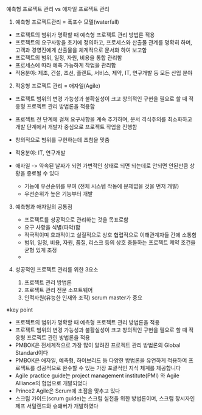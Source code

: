 예측형 프로젝트 관리 vs 애자일 프로젝트 관리

1. 예측형 프로젝트관리 = 폭포수 모델(waterfall)

- 프로젝트의 범위가 명확할 때 예측형 프로젝트 관리 방법론 적용
- 프로젝트의 요구사항을 초기에 정의하고, 프로세스와 산출물 관계를 명확히 하며, 고객과 경영진에게 산출물을 체계적으로 문서화 하여 보고함
- 프로젝트의 범위, 일정, 자원, 비용을 통합 관리함
- 프로세스에 따라 예측 가능하게 작업을 관리함
- 적용분야: 제조, 건설, 조선, 플랜트, 서비스, 제약, IT, 연구개발 등 모든 산업 분야

2. 적응형 프로젝트 관리 = 애자일(Agile)

- 프로젝트 범위의 변경 가능성과 불확실성이 크고 창의적인 구현을 필요로 할 때 적응형 프로젝트 관리 방법론을 적용함
- 프로젝트 전 단계에 걸쳐 요구사항을 계속 추가하며, 문서 격식주의를 최소화하고 개발 단계에서 개발자 중심으로 프로젝트 작업을 진행함
- 창의적으로 범위를 구현하는데 초첨을 맞춤
- 적용분야: IT, 연구개발

- 애자일 -> 약속된 날짜가 되면 가변적인 상태로 되면 되는데로  안되면 안된만큼 상황을 종료될 수 있다
  - 기능에 우선순위를 부여 (전체 시스템 작동에 문제없을 것을 먼저 개발)
  - 우선순위가 높은 기능부터 개발

3. 예측형과 애자일의 공통점
   - 프로젝트를 성공적으로 관리하는 것을 목표로함
   - 요구 사항을 식별(파악)함
   - 적극적이며 효과적이고 실질적으로 상호 협렵적으로 이해관계자들 간에 소통함
   - 범위, 일정, 비용, 자원, 품질, 리스크 등의 상호 충돌하는 프로젝트 제약 조건을 균형 있게 조정
   - 

4. 성공적인 프로젝트 관리를 위한 3요소
   1. 프로젝트 관리 방법론
   2. 프로젝트 관리 전문 소프트웨어
   3. 인적자원(유능한 인재와 조직) scrum master가 중요 

※key point

- 프로젝트의 범위가 명확할 때 예측형 프로젝트 관리 방법론을 적용
- 프로젝트 범위의 변경 가능성과 불활실성이 크고 창의적인 구현을 필요로 할 때 적응형 프로젝트 관린 방법론을 적용
- PMBOK은 전세계적으로 가장 많이 알려진 프로젝트 관리 방법론의 Global Standard이다
- PMBOK은 애자일, 예측형, 하이브리드 등 다양한 방법론을 유연하게 적용하여 프로젝트를 성공적으로 완수할 수 있는 가장 포괄적인 지식 체계를 제공합니다
- Agile practice guide는 project management institute(PMI) 와 Agile Alliance의 협업으로 개발되었다
- Prince2 Agile은 Scrum에 초점을 맞추고 있다
- 스크럼 가이드(scrum guide)는 스크럼 실천을 위한 방법론이며, 스크럼 창시자인 제프 서덜랜드와 슈왜버가 개발하였다
